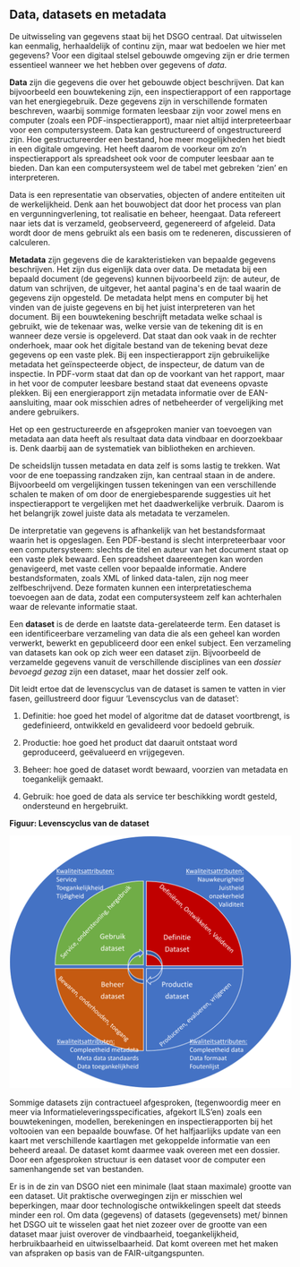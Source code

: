 Data, datasets en metadata
--------------------------

De uitwisseling van gegevens staat bij het DSGO centraal. Dat uitwisselen kan
eenmalig, herhaaldelijk of continu zijn, maar wat bedoelen we hier met gegevens?
Voor een digitaal stelsel gebouwde omgeving zijn er drie termen essentieel
wanneer we het hebben over gegevens of *data*.

**Data** zijn die gegevens die over het gebouwde object beschrijven. Dat kan
bijvoorbeeld een bouwtekening zijn, een inspectierapport of een rapportage van
het energiegebruik. Deze gegevens zijn in verschillende formaten beschreven,
waarbij sommige formaten leesbaar zijn voor zowel mens en computer (zoals een
PDF-inspectierapport), maar niet altijd interpreteerbaar voor een
computersysteem. Data kan gestructureerd of ongestructureerd zijn. Hoe gestructureerder een bestand, hoe meer
mogelijkheden het biedt in een digitale omgeving. Het heeft daarom de voorkeur om
zo’n inspectierapport als spreadsheet ook voor de computer leesbaar aan te bieden. Dan kan een
computersysteem wel de tabel met gebreken ‘zien’ en interpreteren.

Data is een representatie van observaties, objecten of andere entiteiten uit de werkelijkheid. Denk aan het bouwobject dat door het process van plan en vergunningverlening, tot realisatie en beheer, heengaat. Data refereert naar iets dat is verzameld, geobserveerd, gegenereerd of afgeleid. Data wordt door de mens gebruikt als een basis om te redeneren, discussieren of calculeren.

**Metadata** zijn gegevens die de karakteristieken van bepaalde gegevens beschrijven. Het zijn dus eigenlijk data over data. De metadata bij een bepaald document (de gegevens) kunnen bijvoorbeeld zijn: de auteur, de datum van schrijven, de uitgever, het aantal pagina's en de taal waarin de gegevens zijn opgesteld.
De metadata helpt mens en computer bij het vinden van de juiste gegevens en
bij het juist interpreteren van het document. Bij een bouwtekening beschrijft
metadata welke schaal is gebruikt, wie de tekenaar was, welke versie van de
tekening dit is en wanneer deze versie is opgeleverd. Dat staat dan ook vaak in
de rechter onderhoek, maar ook het digitale bestand van de tekening bevat deze
gegevens op een vaste plek. Bij een inspectierapport zijn gebruikelijke
metadata het geïnspecteerde object, de inspecteur, de datum van de
inspectie. In PDF-vorm staat dat dan op de voorkant van het rapport, maar in het voor de computer leesbare bestand staat dat eveneens opvaste plekken. Bij een energierapport
zijn metadata informatie over de EAN-aansluiting, maar ook misschien adres
of netbeheerder of vergelijking met andere gebruikers.

Het op een gestructureerde en afsgeproken manier van toevoegen van metadata aan data heeft als resultaat data data vindbaar en doorzoekbaar is. Denk daarbij aan de systematiek van bibliotheken en archieven. 

De scheidslijn tussen metadata en data zelf is soms lastig te trekken. Wat voor
de ene toepassing randzaken zijn, kan centraal staan in de andere. Bijvoorbeeld
om vergelijkingen tussen tekeningen van een verschillende schalen te maken of om
door de energiebesparende suggesties uit het inspectierapport te vergelijken met
het daadwerkelijke verbruik. Daarom is het belangrijk zowel juiste data als
metadata te verzamelen.  

De interpretatie van gegevens is afhankelijk van het bestandsformaat waarin het
is opgeslagen. Een PDF-bestand is slecht interpreteerbaar voor een
computersysteem: slechts de titel en auteur van het document staat op een vaste
plek bewaard. Een spreadsheet daareentegen kan worden genavigeerd, met vaste
cellen voor bepaalde informatie. Andere bestandsformaten, zoals XML of linked data-talen,
zijn nog meer zelfbeschrijvend. Deze formaten kunnen een interpretatieschema
toevoegen aan de data, zodat een computersysteem zelf kan achterhalen waar de
relevante informatie staat.

Een **dataset** is de derde en laatste data-gerelateerde term. Een dataset is een identificeerbare verzameling van data die als een geheel kan
worden verwerkt, bewerkt en gepubliceerd door een enkel subject. 
Een verzameling van datasets kan ook op zich weer een dataset zijn.
Bijvoorbeeld de verzamelde gegevens vanuit de verschillende disciplines van een _dossier bevoegd gezag_ zijn een dataset, maar het dossier zelf ook.

Dit leidt ertoe
dat de levenscyclus van de dataset is samen te vatten in vier fasen,
geillustreerd door figuur ‘Levenscyclus van de dataset’:

1.  Definitie: hoe goed het model of algoritme dat de dataset voortbrengt, is
    gedefinieerd, ontwikkeld en gevalideerd voor bedoeld gebruik.

2.  Productie: hoe goed het product dat daaruit ontstaat word geproduceerd,
    geëvalueerd en vrijgegeven.

3.  Beheer: hoe goed de dataset wordt bewaard, voorzien van metadata en
    toegankelijk gemaakt.

4.  Gebruik: hoe goed de data als service ter beschikking wordt gesteld,
    ondersteund en hergebruikt.

**Figuur: Levenscyclus van de dataset**

![](media/Levenscyclus-dataset.png)

Sommige datasets zijn contractueel afgesproken, (tegenwoordig meer en meer via Informatieleveringsspecificaties, afgekort ILS’en) zoals een
bouwtekeningen, modellen, berekeningen en inspectierapporten bij het voltooien van een bepaalde
bouwfase. Of het halfjaarlijks update van een kaart met verschillende kaartlagen met gekoppelde informatie van een
beheerd areaal. De dataset komt daarmee vaak overeen met een dossier. Door een afgesproken structuur is een dataset voor de computer een samenhangende set van bestanden. 

Er is in de zin van DSGO niet een minimale (laat staan maximale) grootte van een
dataset. Uit praktische overwegingen zijn er misschien wel beperkingen, maar door technologische ontwikkelingen speelt dat steeds minder een rol. Om data (gegevens) of datasets (gegevensets) met/ binnen het DSGO uit te
wisselen gaat het niet zozeer over de grootte van een dataset maar juist overover de vindbaarheid, toegankelijkheid,
herbruikbaarheid en uitwisselbaarheid. Dat komt overeen met het maken van afspraken op basis van de
FAIR-uitgangspunten.
